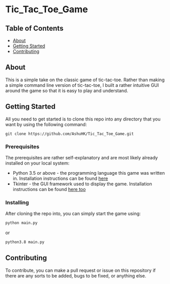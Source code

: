 # Tic_Tac_Toe_Game

## Table of Contents
+ [About](#about)
+ [Getting Started](#getting_started)
+ [Contributing](#contributing)

## About <a name = "about"></a>

This is a simple take on the classic game of tic-tac-toe. Rather than making a simple command line version of tic-tac-toe, I built a rather intuitive GUI around the game so that it is easy to play and understand.

## Getting Started <a name = "getting_started"></a>

All you need to get started is to clone this repo into any directory that you want by using the following command:

```
git clone https://github.com/AshuHK/Tic_Tac_Toe_Game.git
```

### Prerequisites

The prerequisites are rather self-explanatory and are most likely already installed on your local system:
  - Python 3.5 or above - the programming language this game was written in. Installation instructions can be found [here](https://www.python.org/downloads/)
  - Tkinter - the GUI framework used to display the game. Installation instructions can be found [here too](https://tkdocs.com/tutorial/install.html)

### Installing

After cloning the repo into, you can simply start the game using:

```zsh
python main.py
```

or

```zsh
python3.8 main.py
```

## Contributing <a name = "contributing"></a>

To contribute, you can make a pull request or issue on this repository if there are any sorts to be added, bugs to be fixed, or anything else.
